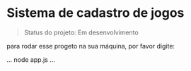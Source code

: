<h1>Sistema de cadastro de jogos</h1>

> Status do projeto: Em desenvolvimento

para rodar esse progeto na sua máquina, por favor digite:

...
node app.js
...
